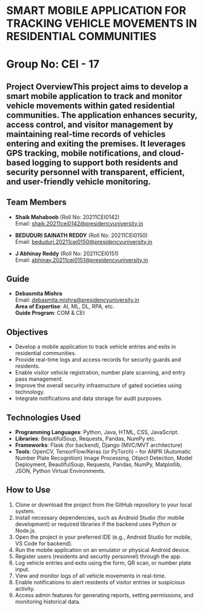 # SMART MOBILE APPLICATION FOR TRACKING VEHICLE MOVEMENTS IN RESIDENTIAL COMMUNITIES
# Group No: CEI - 17

## Project OverviewThis project aims to develop a smart mobile application to track and monitor vehicle movements within gated residential communities. The application enhances security, access control, and visitor management by maintaining real-time records of vehicles entering and exiting the premises. It leverages GPS tracking, mobile notifications, and cloud-based logging to support both residents and security personnel with transparent, efficient, and user-friendly vehicle monitoring.

## Team Members
- **Shaik Mahaboob** (Roll No: 20211CEI0142)  
  Email: [shaik.20211cei0142@presidencyuniversity.in](mailto:shaik.20211cei0142@presidencyuniversity.in)  

- **BEDUDURI SAINATH REDDY** (Roll No: 20211CEI0150)  
  Email: [beduduri.20211cei0150@presidencyuniversity.in](mailto:beduduri.20211cei0024@presidencyuniversity.in)  

- **J Abhinay Reddy** (Roll No: 20211CEI0151)  
  Email: [abhinay.20211cei0151@presidencyuniversity.in](mailto:abhinay.20211cei0151@presidencyuniversity.in)  

## Guide
- **Debasmita Mishra**  
  Email: [debasmita.mishra@presidencyuniversity.in](mailto:debasmita.mishra@presidencyuniversity.in)  
  **Area of Expertise**: AI, ML, DL, RPA, etc.  
  **Guide Program**: COM & CEI

## Objectives
- Develop a mobile application to track vehicle entries and exits in residential communities.
- Provide real-time logs and access records for security guards and residents.
- Enable visitor vehicle registration, number plate scanning, and entry pass management.
- Improve the overall security infrastructure of gated societies using technology.
- Integrate notifications and data storage for audit purposes.



## Technologies Used
- **Programming Languages**: Python, Java, HTML, CSS, JavaScript.
- **Libraries**: BeautifulSoup, Requests, Pandas, NumPy etc.
- **Frameworks**: Flask (for backend), Django (MVC/MVT architecture)
- **Tools**: OpenCV, TensorFlow/Keras (or PyTorch) – for ANPR (Automatic Number Plate Recognition) Image Processing, Object Detection, Model Deployment, BeautifulSoup, Requests, Pandas, NumPy, Matplotlib, JSON, Python                Virtual Environments.
## How to Use
1. Clone or download the project from the GitHub repository to your local system.
2. Install necessary dependencies, such as Android Studio (for mobile development) or required libraries if the backend uses Python or Node.js.
3. Open the project in your preferred IDE (e.g., Android Studio for mobile, VS Code for backend).
4. Run the mobile application on an emulator or physical Android device.
5. Register users (residents and security personnel) through the app.
6. Log vehicle entries and exits using the form, QR scan, or number plate input.
7. View and monitor logs of all vehicle movements in real-time.
8. Enable notifications to alert residents of visitor entries or suspicious activity.
9. Access admin features for generating reports, setting permissions, and monitoring historical data.


